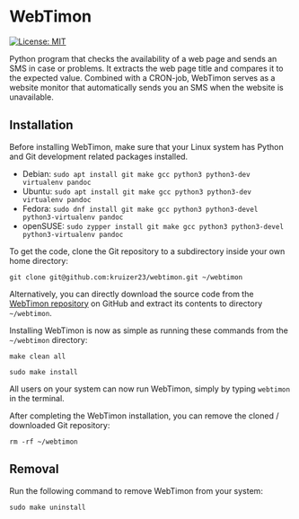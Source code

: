 # WebTimon
[![License: MIT](https://img.shields.io/badge/License-MIT-yellow.svg)](https://opensource.org/licenses/MIT)  

Python program that checks the availability of a web page and sends an SMS in case or problems. It extracts the web page title and compares it to the expected value. Combined with a CRON-job, WebTimon serves as a website monitor that automatically sends you an SMS when the website is unavailable.

## Installation

Before installing WebTimon, make sure that your Linux system has Python and Git development related packages installed. 

* Debian: `sudo apt install git make gcc python3 python3-dev virtualenv pandoc`
* Ubuntu: `sudo apt install git make gcc python3 python3-dev virtualenv pandoc`
* Fedora: `sudo dnf install git make gcc python3 python3-devel python3-virtualenv pandoc`
* openSUSE: `sudo zypper install git make gcc python3 python3-devel python3-virtualenv pandoc`

To get the code, clone the Git repository to a subdirectory inside your own home directory: 

`git clone git@github.com:kruizer23/webtimon.git ~/webtimon`

Alternatively, you can directly download the source code from the [WebTimon repository](https://github.com/kruizer23/webtimon) on GitHub and extract its contents to directory `~/webtimon`.

Installing WebTimon is now as simple as running these commands from the `~/webtimon` directory:

`make clean all`

`sudo make install`

All users on your system can now run WebTimon, simply by typing `webtimon` in the terminal.

After completing the WebTimon installation, you can remove the cloned / downloaded Git repository:

`rm -rf ~/webtimon`

## Removal

Run the following command to remove WebTimon from your system:

`sudo make uninstall`

